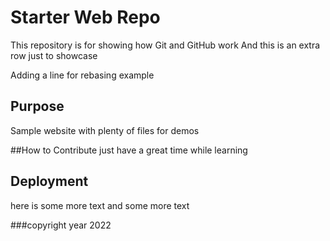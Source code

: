 # Starter Web Repo

This repository is for showing how Git and GitHub work
And this is an extra row just to showcase

Adding a line for rebasing example

## Purpose

Sample website with plenty of files for demos

##How to Contribute
just have a great time while learning

## Deployment
here is some more text
and some more text

###copyright
year 2022